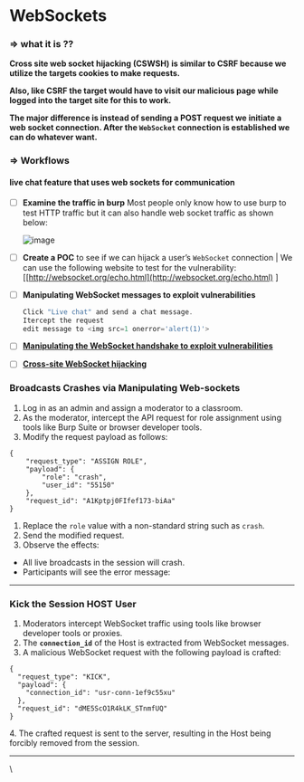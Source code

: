 # WebSockets

### ⇒ what it is ??

**Cross site web socket hijacking (CSWSH) is similar to CSRF because we utilize the targets cookies to make requests.**

**Also, like CSRF the target would have to visit our malicious page while logged into the target site for this to work.**

**The major difference is instead of sending a POST request we initiate a web socket connection. After the `WebSocket` connection is established we can do whatever want.**

### **⇒ Workflows**

#### live chat feature that uses web sockets for communication

*   [ ] **Examine the traffic in burp** Most people only know how to use burp to test HTTP traffic but it can also handle web socket traffic as shown below:

    ![image](https://user-images.githubusercontent.com/108616378/219940597-7ce3e878-97b7-4867-9048-dbe817633434.png)
* [ ] **Create a POC** to see if we can hijack a user’s `WebSocket` connection | We can use the following website to test for the vulnerability:\[[http://websocket.org/echo.html](http://websocket.org/echo.html) ]
*   [ ] **Manipulating WebSocket messages to exploit vulnerabilities**

    ```jsx
    Click "Live chat" and send a chat message. 
    Itercept the request 
    edit message to <img src=1 onerror='alert(1)'>
    ```
* [ ] [**Manipulating the WebSocket handshake to exploit vulnerabilities**](https://portswigger.net/web-security/websockets/lab-manipulating-handshake-to-exploit-vulnerabilities)
* [ ] [**Cross-site WebSocket hijacking**](https://portswigger.net/web-security/websockets/cross-site-websocket-hijacking/lab)

### Broadcasts Crashes via Manipulating Web-sockets

1. Log in as an admin and assign a moderator to a classroom.
2. As the moderator, intercept the API request for role assignment using tools like Burp Suite or browser developer tools.
3. Modify the request payload as follows:

```
{
    "request_type": "ASSIGN ROLE",
    "payload": {
        "role": "crash",
        "user_id": "55150"
    },
    "request_id": "A1Kptpj0FIfef173-biAa"
}
```

1. Replace the `role` value with a non-standard string such as `crash`.
2. Send the modified request.
3. Observe the effects:

* All live broadcasts in the session will crash.
* Participants will see the error message:

***

### Kick the Session HOST User

1. Moderators intercept WebSocket traffic using tools like browser developer tools or proxies.
2. The **`connection_id`** of the Host is extracted from WebSocket messages.
3. A malicious WebSocket request with the following payload is crafted:

```
{
  "request_type": "KICK",
  "payload": {
    "connection_id": "usr-conn-1ef9c55xu"
  },
  "request_id": "dME5ScO1R4kLK_STnmfUQ"
}
```

4\. The crafted request is sent to the server, resulting in the Host being forcibly removed from the session.

***



\
